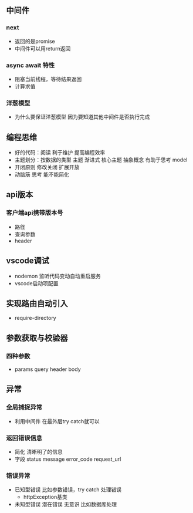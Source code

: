 
## 中间件
### next 
- 返回的是promise
- 中间件可以用return返回
### async await 特性
- 阻塞当前线程，等待结果返回
- 计算求值

### 洋葱模型
- 为什么要保证洋葱模型
因为要知道其他中间件是否执行完成

## 编程思维
- 好的代码：阅读 利于维护 提高编程效率
- 主题划分：按数据的类型
    主题 渐进式 核心主题
    抽象概念 有助于思考 model
- 开闭原则 修改关闭 扩展开放
- 动脑筋 思考 能不能简化

## api版本
### 客户端api携带版本号
- 路径
- 查询参数
- header

## vscode调试
- nodemon 监听代码变动自动重启服务
- vscode启动项配置

## 实现路由自动引入
- require-directory

## 参数获取与校验器
### 四种参数
- params query header body

## 异常
### 全局捕捉异常
- 利用中间件 在最外层try catch就可以

### 返回错误信息
- 简化 清晰明了的信息
- 字段 status message error_code request_url

### 错误异常
- 已知型错误 比如参数错误，try catch  处理错误
    - httpException基类
- 未知型错误 潜在错误 无意识 比如数据库处理